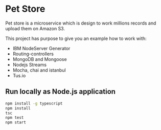 # Pet Store 

Pet store is a microservice which is design to work millions records and upload them on Amazon S3. 

This project has purpose to give you an example how to work with: 

- IBM NodeServer Generator
- Routing-controllers
- MongoDB and Mongoose
- Nodejs Streams
- Mocha, chai and istanbul
- Tus.io

## Run locally as Node.js application

```bash
npm install -g typescript
npm install
tsc
npm test
npm start
```
